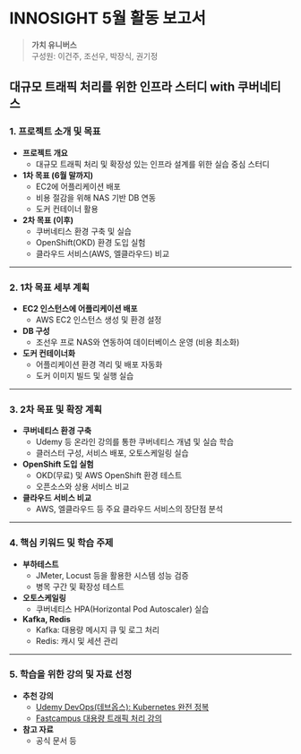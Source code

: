# INNOSIGHT 5월 활동 보고서
> **가치 유니버스**    
> 구성원: 이건주, 조선우, 박장식, 권기정
## 대규모 트래픽 처리를 위한 인프라 스터디 with 쿠버네티스
### 1. 프로젝트 소개 및 목표
- **프로젝트 개요**
  - 대규모 트래픽 처리 및 확장성 있는 인프라 설계를 위한 실습 중심 스터디
- **1차 목표 (6월 말까지)**
  - EC2에 어플리케이션 배포
  - 비용 절감을 위해 NAS 기반 DB 연동
  - 도커 컨테이너 활용
- **2차 목표 (이후)**
  - 쿠버네티스 환경 구축 및 실습
  - OpenShift(OKD) 환경 도입 실험
  - 클라우드 서비스(AWS, 엘클라우드) 비교
---
### 2. 1차 목표 세부 계획
- **EC2 인스턴스에 어플리케이션 배포**
  - AWS EC2 인스턴스 생성 및 환경 설정
- **DB 구성**
  - 조선우 프로 NAS와 연동하여 데이터베이스 운영 (비용 최소화)
- **도커 컨테이너화**
  - 어플리케이션 환경 격리 및 배포 자동화
  - 도커 이미지 빌드 및 실행 실습
---
### 3. 2차 목표 및 확장 계획
- **쿠버네티스 환경 구축**
  - Udemy 등 온라인 강의를 통한 쿠버네티스 개념 및 실습 학습
  - 클러스터 구성, 서비스 배포, 오토스케일링 실습
- **OpenShift 도입 실험**
  - OKD(무료) 및 AWS OpenShift 환경 테스트
  - 오픈소스와 상용 서비스 비교
- **클라우드 서비스 비교**
  - AWS, 엘클라우드 등 주요 클라우드 서비스의 장단점 분석
---
### 4. 핵심 키워드 및 학습 주제
- **부하테스트**
  - JMeter, Locust 등을 활용한 시스템 성능 검증
  - 병목 구간 및 확장성 테스트
- **오토스케일링**
  - 쿠버네티스 HPA(Horizontal Pod Autoscaler) 실습
- **Kafka, Redis**
  - Kafka: 대용량 메시지 큐 및 로그 처리
  - Redis: 캐시 및 세션 관리
---
### 5. 학습을 위한 강의 및 자료 선정
- **추천 강의**
  - [Udemy DevOps(데브옵스): Kubernetes 완전 정복](https://www.udemy.com/course/best-devops/)
  - [Fastcampus 대용량 트래픽 처리 강의](https://fastcampus.co.kr/dev_online_traffic_data)
- **참고 자료**
  - 공식 문서 등
